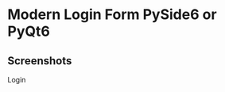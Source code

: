 # Modern Login Form PySide6 or PyQt6

## Screenshots

Login
<h1 align="center">
    <img alt="" title="#delicinha" src=".github/screenshot.png"/>
</h1>
